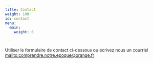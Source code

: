 ```yaml
---
title: Contact
weight: 100
id: contact
menu:
  main:
    weight: 6

---
```

Utiliser le formulaire de contact ci-dessous ou écrivez nous un courriel [mailto:comprendre.notre.epoque@orange.fr](comprendre.notre.epoque@orange.fr)